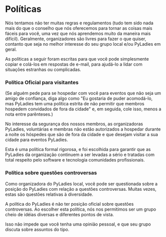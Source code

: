 # Políticas

Nós tentamos não ter muitas regras e regulamentos (tudo tem sido nada mais do que o conselho que nós oferecemos para tornar as coisas mais fáceis para você, uma vez que nós aprendemos muito da maneira mais difícil). Geralmente, organizadores são livres para fazer o que quiser, contanto que seja no melhor interesse do seu grupo local e/ou PyLadies em geral.

As políticas a seguir foram escritas para que você pode simplesmente copiar e colá-los em respostas de e-mail, para ajudá-lo a lidar com situações estranhas ou complicadas.

### Política Oficial para visitantes

(Se alguém pede para se hospedar com você para eventos que não seja um amigo de confiança, diga algo como "Eu gostaria de puder acomodá-lo, mas PyLadies tem uma política estrita de não permitir que membros hospedem convidados de fora da cidade" e, em seguida, cole isso, menos a nota entre parênteses.)

No interesse da segurança dos nossos membros, as organizadoras PyLadies, voluntárias e membras não estão autorizados a hospedar durante a noite os hóspedes que são de fora da cidade e que desejam visitar a sua cidade para eventos PyLadies.

Esta é uma política formal rigorosa, e foi escolhida para garantir que as PyLadies da organização continuem a ser levadas a sério e tratadas com total respeito pelo software e tecnologia comunidades profissionais.

### Política sobre questões controversas

Como organizadora do PyLadies local, você pode ser questionada sobre a posição do PyLadies com relação a questões controversas. Muitas vezes, estas são questões relativas à diversidade.

A política do PyLadies é não ter posição oficial sobre questões controversas. Ao escolher esta política, nós nos permitimos ser um grupo cheio de idéias diversas e diferentes pontos de vista.

Isso não impede que você tenha uma opinião pessoal, e que seu grupo discuta sobre assuntos do tipo.

